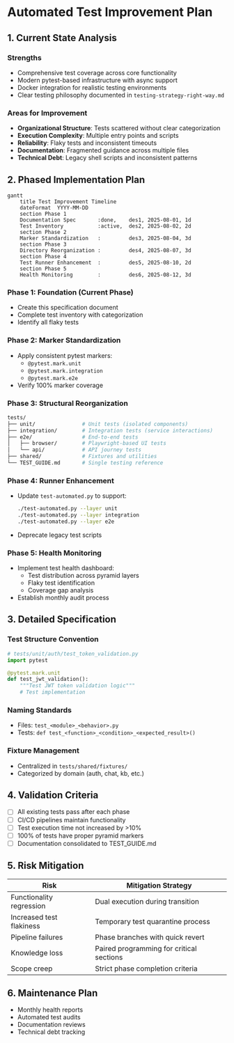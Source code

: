 # Automated Test Improvement Plan

## 1. Current State Analysis

### Strengths
- Comprehensive test coverage across core functionality
- Modern pytest-based infrastructure with async support
- Docker integration for realistic testing environments
- Clear testing philosophy documented in `testing-strategy-right-way.md`

### Areas for Improvement
- **Organizational Structure**: Tests scattered without clear categorization
- **Execution Complexity**: Multiple entry points and scripts
- **Reliability**: Flaky tests and inconsistent timeouts
- **Documentation**: Fragmented guidance across multiple files
- **Technical Debt**: Legacy shell scripts and inconsistent patterns

## 2. Phased Implementation Plan

```mermaid
gantt
    title Test Improvement Timeline
    dateFormat  YYYY-MM-DD
    section Phase 1
    Documentation Spec       :done,    des1, 2025-08-01, 1d
    Test Inventory           :active,  des2, 2025-08-02, 2d
    section Phase 2
    Marker Standardization   :         des3, 2025-08-04, 3d
    section Phase 3
    Directory Reorganization :         des4, 2025-08-07, 3d
    section Phase 4
    Test Runner Enhancement  :         des5, 2025-08-10, 2d
    section Phase 5
    Health Monitoring        :         des6, 2025-08-12, 3d
```

### Phase 1: Foundation (Current Phase)
- Create this specification document
- Complete test inventory with categorization
- Identify all flaky tests

### Phase 2: Marker Standardization
- Apply consistent pytest markers:
  - `@pytest.mark.unit`
  - `@pytest.mark.integration`
  - `@pytest.mark.e2e`
- Verify 100% marker coverage

### Phase 3: Structural Reorganization
```bash
tests/
├── unit/               # Unit tests (isolated components)
├── integration/        # Integration tests (service interactions)
├── e2e/                # End-to-end tests
│   ├── browser/        # Playwright-based UI tests
│   └── api/            # API journey tests
├── shared/             # Fixtures and utilities
└── TEST_GUIDE.md       # Single testing reference
```

### Phase 4: Runner Enhancement
- Update `test-automated.py` to support:
  ```bash
  ./test-automated.py --layer unit
  ./test-automated.py --layer integration
  ./test-automated.py --layer e2e
  ```
- Deprecate legacy test scripts

### Phase 5: Health Monitoring
- Implement test health dashboard:
  - Test distribution across pyramid layers
  - Flaky test identification
  - Coverage gap analysis
- Establish monthly audit process

## 3. Detailed Specification

### Test Structure Convention
```python
# tests/unit/auth/test_token_validation.py
import pytest

@pytest.mark.unit
def test_jwt_validation():
    """Test JWT token validation logic"""
    # Test implementation
```

### Naming Standards
- Files: `test_<module>_<behavior>.py`
- Tests: `def test_<function>_<condition>_<expected_result>()`

### Fixture Management
- Centralized in `tests/shared/fixtures/`
- Categorized by domain (auth, chat, kb, etc.)

## 4. Validation Criteria

- [ ] All existing tests pass after each phase
- [ ] CI/CD pipelines maintain functionality
- [ ] Test execution time not increased by >10%
- [ ] 100% of tests have proper pyramid markers
- [ ] Documentation consolidated to TEST_GUIDE.md

## 5. Risk Mitigation

| Risk | Mitigation Strategy |
|------|---------------------|
| Functionality regression | Dual execution during transition |
| Increased test flakiness | Temporary test quarantine process |
| Pipeline failures | Phase branches with quick revert |
| Knowledge loss | Paired programming for critical sections |
| Scope creep | Strict phase completion criteria |

## 6. Maintenance Plan

- Monthly health reports
- Automated test audits
- Documentation reviews
- Technical debt tracking
